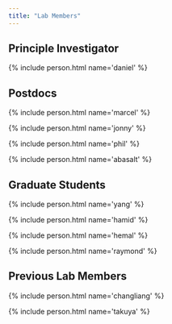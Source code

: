 ```yaml
---
title: "Lab Members"
---
```


## Principle Investigator

{% include person.html name='daniel' %}

## Postdocs

{% include person.html name='marcel' %}

{% include person.html name='jonny' %}

{% include person.html name='phil' %}

{% include person.html name='abasalt' %}

## Graduate Students

{% include person.html name='yang' %}

{% include person.html name='hamid' %}

{% include person.html name='hemal' %}

{% include person.html name='raymond' %}

## Previous Lab Members

{% include person.html name='changliang' %}

{% include person.html name='takuya' %}

